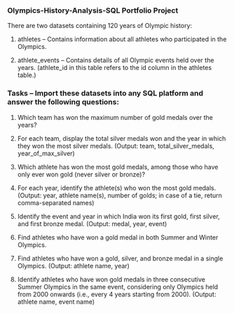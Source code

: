 ### Olympics-History-Analysis-SQL Portfolio Project

There are two datasets containing 120 years of Olympic history:

1. athletes – Contains information about all athletes who participated in the Olympics.

2. athlete_events – Contains details of all Olympic events held over the years. (athlete_id in this table refers to the id column in the athletes table.)

### Tasks – Import these datasets into any SQL platform and answer the following questions:

1. Which team has won the maximum number of gold medals over the years?

2. For each team, display the total silver medals won and the year in which they won the most silver medals.
(Output: team, total_silver_medals, year_of_max_silver)

3. Which athlete has won the most gold medals, among those who have only ever won gold (never silver or bronze)?

4. For each year, identify the athlete(s) who won the most gold medals.
(Output: year, athlete name(s), number of golds; in case of a tie, return comma-separated names)

5. Identify the event and year in which India won its first gold, first silver, and first bronze medal.
(Output: medal, year, event)

6. Find athletes who have won a gold medal in both Summer and Winter Olympics.

7. Find athletes who have won a gold, silver, and bronze medal in a single Olympics.
(Output: athlete name, year)

8. Identify athletes who have won gold medals in three consecutive Summer Olympics in the same event, considering only Olympics held from 2000 onwards (i.e., every 4 years starting from 2000).
(Output: athlete name, event name)
